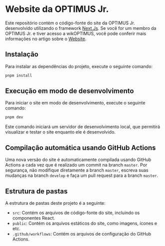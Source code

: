 # Website da OPTIMUS Jr.

Este repositório contém o código-fonte do site da OPTIMUS Jr. desenvolvido utilizando o framework [Next.Js](https://nextjs.org/). Se você for um membro da OPTIMUS Jr. e tiver acesso a wikOPTIMUS, você pode conferir mais informações no artigo sobre o [Website](https://wiki.optimusjr.com.br/pt-br/Website).

## Instalação

Para instalar as dependências do projeto, execute o seguinte comando:

```bash
pnpm install
```

## Execução em modo de desenvolvimento

Para iniciar o site em modo de desenvolvimento, execute o seguinte comando:

```bash
pnpm dev
```

Este comando iniciará um servidor de desenvolvimento local, que permitirá visualizar e testar o site enquanto ele é desenvolvido.

## Compilação automática usando GitHub Actions

Uma nova versão do site é automaticamente compilada usando GitHub Actions a cada vez que é realizado um commit na branch `master`. Por segurança, não modifique diretamente a branch `master`, escreva suas mudanças na branch `develop` e faça um pull request para a branch `master`.

## Estrutura de pastas

A estrutura de pastas deste projeto é a seguinte:

- `src`: Contém os arquivos de código-fonte do site, incluindo os componentes React.
- `public`: Contém os arquivos estáticos do site, como imagens, ícones e etc.
- `.github/workflows`: Contém os arquivos de configuração do GitHub Actions.
